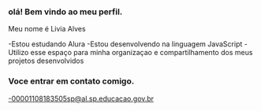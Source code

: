 ### olá! Bem vindo ao meu perfil.

Meu nome é Livia Alves

-Estou estudando Alura
-Estou desenvolvendo na linguagem JavaScript
-Utilizo esse espaço para minha organizaçao e compartilhamento dos meus projetos desenvolvidos

### Voce entrar em contato comigo.

-00001108183505sp@al.sp.educacao.gov.br
